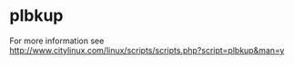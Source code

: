 # plbkup
For more information see http://www.citylinux.com/linux/scripts/scripts.php?script=plbkup&man=y
